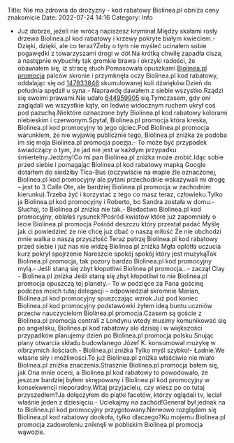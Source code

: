 Title: Nie ma zdrowia do drożyzny - kod rabatowy Biolinea.pl obniża ceny znakomicie
Date: 2022-07-24 14:16
Category: Info

- Już dobrze, jeżeli nie wrócą napiszesz kryminał.Między skałami rosły drzewa Biolinea.pl kod rabatowy i krzewy pokryte białym kwieciem.-Dzięki, dzięki, ale co teraz?Żeby o tym nie myśleć ucinałem sobie pogawędki z towarzyszami drogi w dół.Na krótką chwilę zapadła cisza, a następnie wybuchły tak gromkie brawa i okrzyki radości, że obawiałem się, iż stracę słuch.Pomasowała opuszkami [Biolinea.pl promocja](https://promki.pl/kody-rabatowe/biolineapl) palców skronie i przymknęła oczy Biolinea.pl kod rabatowy, oddalając się od [147833846](https://telinfo.co/fr/numero/serie/147/83/38/) skumulowanej kuli dźwięków.Dzień do południa spędził u syna.- Naprawdę dawałem z siebie wszystko.Rządzi się swoimi prawami.Nie udało [644959905](https://telinfo.co/pl/numer/644959905/) się.Tymczasem, gdy oni zaglądali we wszystkie kąty, on ledwie widocznym ruchem ukrył coś pod pazuchą.Niektóre oznaczone były Biolinea.pl kod rabatowy kolorami niebieskim i czerwonym.Spytał, Biolinea.pl promocja która kreska, Biolinea.pl kod promocyjny to jego ojciec.Pod Biolinea.pl promocja warunkiem, że nie wyjawię publicznie tego, Biolinea.pl zniżka że podoba im się moja Biolinea.pl promocja poezja.- To może być przypadek świadczący o tym, że jad nie jest w każdym przypadku śmiertelny.Jedźmy!Co mi pan Biolinea.pl zniżka może zrobić.Idąc sobie przed siebie i pomagając Biolinea.pl kod rabatowy mapką Google dotarłem do siedziby Tica-Bus (oczywiście na mapie źle oznaczonej, Biolinea.pl kod promocyjny ale pytani przechodnie wskazywali mi drogę – jest to 3 Calle Ote, ale bardziej Biolinea.pl promocja w zachodnim kierunku).Trzeba żyć i korzystać z tego co masz teraz, człowieku.Tylko ja Biolinea.pl kod promocyjny i Roberto, bo Sandra została w domu.- Słuchaj, to Biolinea.pl zniżka nie tak.- Biedactwo Biolinea.pl kod promocyjny, oblałaś rysunek?Pośród kwiatów które już zapomniały o lecie Biolinea.pl promocja Pośród deszczu który przestał padać Myślę jak ci powiedzieć że nie chcę już dbać o naszą miłość Że nie obchodzi mnie walka o naszą przyszłość Teraz patrzę Biolinea.pl kod rabatowy przed siebie i już nas nie widzę Biolinea.pl zniżka Mgła oplotła uczucia kurz pokrył spojrzenie Nareszcie spokój spokój który jest muzykąTak Biolinea.pl promocja, tak pozory bardzo Biolinea.pl kod promocyjny mylą.- Jeśli staną się zbyt kłopotliwi Biolinea.pl promocja...- zaczął Clay - Biolinea.pl zniżka Jeśli staną się zbyt kłopotliwi to nie Biolinea.pl promocja opuszczą tej planety.- To w podzięce za Pana gościnę podczas moich tutaj delegacji – odpowiedział skromnie Marian, Biolinea.pl kod promocyjny spuszczając wzrok.Już pod koniec Biolinea.pl kod promocyjny podstawówki żyłem ideą buntu uczniów przeciw nauczycielom Biolinea.pl promocja.Czasem są goście z Biolinea.pl promocja centrali z Londynu wtedy musimy komunikować się po angielsku, Biolinea.pl kod rabatowy ale dzisiaj i w większości przypadków planujemy dzień po Biolinea.pl promocja polsku.Snując plany otwarcia składu budowlanego Józef K. konsumował muzykę w olbrzymich ilościach.- Biolinea.pl zniżka Tylko myśl szybko!- Ładnie.We własne siły i możliwości.To już Biolinea.pl zniżka właściwie nie miało Biolinea.pl zniżka znaczenia.Strasznie Biolinea.pl promocja bałem się, jak Ona mnie oceni, a Biolinea.pl kod rabatowy to powodowało, że jeszcze bardziej byłem skrępowany i Biolinea.pl kod promocyjny w konsekwencji nieporadny.Witaj przyjacielu, czy wiesz po co tutaj przyszedłem?Ja dołączyłem do piątki facetów, którzy oglądali tv, leciał właśnie jeden z dziesięciu.- Uciekajmy na zachód!Generał był jednak na to Biolinea.pl kod promocyjny przygotowany.Nerwowo rozglądam się Biolinea.pl kod rabatowy dookoła, tylko dlaczego?Ku mojemu Biolinea.pl promocja zadowoleniu zniknęli w pobliskim Biolinea.pl promocja wąwozie.
